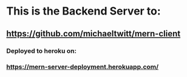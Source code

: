 # This is the Backend Server to:

## https://github.com/michaeltwitt/mern-client

### Deployed to heroku on:

### https://mern-server-deployment.herokuapp.com/
